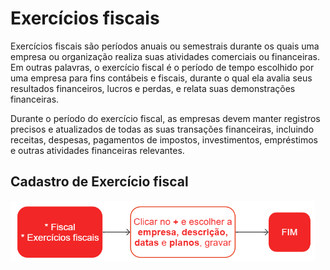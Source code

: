 # Exercícios fiscais

Exercícios fiscais são períodos anuais ou semestrais durante os quais uma empresa ou organização realiza suas atividades comerciais ou financeiras. Em outras palavras, o exercício fiscal é o período de tempo escolhido por uma empresa para fins contábeis e fiscais, durante o qual ela avalia seus resultados financeiros, lucros e perdas, e relata suas demonstrações financeiras.

Durante o período do exercício fiscal, as empresas devem manter registros precisos e atualizados de todas as suas transações financeiras, incluindo receitas, despesas, pagamentos de impostos, investimentos, empréstimos e outras atividades financeiras relevantes.

## Cadastro de Exercício fiscal

![Exercício fiscal](fiscalYear.png)